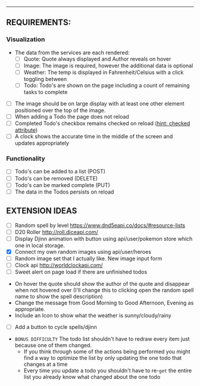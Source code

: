 

<!-- SECTION My stretch goals
- Random spell by level  https://www.dnd5eapi.co/docs/#resource-lists
- D20 Roller http://roll.diceapi.com/
- Display Djinn animation with button using api/grantignotusbrees/pokemon
store which one in local storage.
"data": [
    {
        "types": [
            {
                "slot": 1,
                "type": {
                    "name": "venus",
                    "url": "https://i.imgur.com/ACAg3yG.gif"
                }
            },
            {
                "slot": 2,
                    "type": {
                    "name": "mars",
                    "url": "https://i.imgur.com/9dBSoCo.gif"
                }
            },
            {
                "slot": 3,
                    "type": {
                    "name": "jupiter",
                    "url": "https://i.imgur.com/aiJcDD4.gif"
                }
            },
            {
                "slot": 4,
                    "type": {
                    "name": "mercury",
                    "url": "https://i.imgur.com/lMHCh8s.gif"
                }
            }
        ],
    "_id": "5f0f40b5626eeb001771bb69",
    "name": "djinn",
    "img": "https://i.imgur.com/mkBPOT5.gif",
    "weight": "1000",
    "user": "grantignotusbrees",
    "__v": 0
    },
- Random image set that I actually like. New image input form
- Clock api http://worldclockapi.com/
Sweet alert on page load if there are unfinished todos
-->

<!-- ## Goals
In this project students will demonstrate their ability to build a more robust application that requires multiple asynchronous calls to retrieve several different pieces of data.

They will demonstrate a proficiency utilizing multiple services and controllers to handle different aspects of data all rendered to the same document. In addition they will be responsible for implementing the observer pattern and utilizing subscribers to best handle the asynchronistic aspects of this challenge. 


## The Setup

### Step 1

This time around you are being thrown into a mix of several files and some basic structure. Take some time to look at the files and through all the notes and `TODO`s. Remember services are used for getting and maintaining the data integrity. Controllers are for manipulating the DOM.

You will notice that the controllers, services and html structure have been connected and some of them started for you. Be sure you understand what the code that exists is doing. 

Take a look at the weather controller and service for a complete example of getting data from an api and seeing that data in the controller. Also don't forget to instantiate your controllers and add them to the app object in `main.js`.

### Step 2

Your goal will be to put all of the data gathered from the services together in a visually pleasing format as well as ensuring the functionality of a todo list. As you review each of these controllers think about where you are going to put that data on your screen and be sure the HTML is set up to receive it.

*Feel free to use the image above for inspiration.*

The only service that requires more than a `.get` will be your `TodoService`.

Think about the subscriber functions that each controller will need, so the appropriate data can be rendered to the page at the appropriate time.

### Step 3

The todolist is perhaps one of the most important features of this application. You will need to provide the user a way to add items to a list to be monitored for tracking. The user should be able to add or remove items easily and the user should be able to toggle an item's status if they don't want to remove the item.

The TodoService & Controller will likely take most of your time. Read carefully the notes that were given to you. Check out the API documentation below for more information on how your todo service will interact with the API.

### Step 4

The positioning of elements on the page is not the absolute most crucial thing for this application however it does need to have few things to make the grade. Use the picture above as an idea for laying out your site. At least one of the features must overlay the image. 
  
## The Back-End (API)

In this project you will be expected to communicate with the following endpoints. With the exception of `todos` all of these endpoints will only respond to `GET` requests. `Axios` instances have already been created in each of the corresponding services. It will be up to you to look at the data from these endpoints to determine your `models` for dealing with the data. 

- `baseURL = https://bcw-sandbox.herokuapp.com/api/`
    - `weather`
    - `quotes`
    - `images`
    - `YOURNAME/todos`

### Todos `(/YOURNAME/todos)`

The todos portion of this project is the largest and will probably take the most amount of time to complete. Your todo list will communicate with the server using the following methods. The server will only respond to valid requests using the appropriate method.

- `HTTP methods`
    - GET
    - POST
    - PUT
    - DELETE

#### Todo model
```javascript
{
    //the server will create these properties for you
    _id: {type: String, required: true, unique: true }
    completed: { type: Boolean, required: true, default: false},
    user: { type: String, required: true },
    //You will need to provide a description
    description: { type: String, required: true},
}
```

#### Post Request Method
- `Create Todo`
    - /YOURNAME/todos 
        - new todo object as data for request

#### Get Request Method
- `Get One Todo`
    - /YOURNAME/todos/:todoId

#### Get Entire Todo List 
- `Get All Todos by User`
    - /YOURNAME/todos

#### Put Request Method
- `Edit Todo at id`
    - /YOURNAME/todos/:todoId 
        - edited todo object as data for request

### Delete Request Method
- `Delete Todo by id`
    - /YOURNAME/todos/:todoId  -->

---------------------------------

## REQUIREMENTS:
 ### Visualization
- The data from the services are each rendered:
  - [ ] Quote: Quote always displayed and Author reveals on hover
  - [ ] Image: The image is required, however the additional data is optional
  - [ ] Weather: The temp is displayed in Fahrenheit/Celsius with a click toggling between
  - [ ] Todo: Todo's are shown on the page including a count of remaining tasks to complete
- [ ] The image should be on large display with at least one other element positioned over the top of the image.
- [ ] When adding a Todo the page does not reload
- [ ] Completed Todo's checkbox remains checked on reload ([hint: checked attribute](https://www.w3schools.com/tags/att_input_checked.asp))
- [ ] A clock shows the accurate time in the middle of the screen and updates appropriately
   
 ### Functionality
 - [ ] Todo's can be added to a list (POST)
 - [ ] Todo's can be removed (DELETE)
 - [ ] Todo's can be marked complete (PUT)
 - [ ] The data in the Todos persists on reload

## EXTENSION IDEAS 
- [ ] Random spell by level  https://www.dnd5eapi.co/docs/#resource-lists
- [ ] D20 Roller http://roll.diceapi.com/
- [ ] Display Djinn animation with button using api/user/pokemon
store which one in local storage.
- [x] Connect my own random images using api/user/heroes
- [ ] Random image set that I actually like. New image input form
- [ ] Clock api http://worldclockapi.com/
- [ ] Sweet alert on page load if there are unfinished todos

- On hover the quote should show the author of the quote and disappear when not hovered over
    (I'll change this to clicking open the random spell name to show the spell description)
- Change the message from Good Morning to Good Afternoon, Evening as appropriate.
- Include an Icon to show what the weather is sunny/cloudy/rainy
- [ ] Add a button to cycle spells/djinn

- `BONUS DIFFICULTY` The todo list shouldn't have to redraw every item just because one of them changed. 
    - If you think through some of the actions being performed you might find a way to optimize the list by only updating the one todo that changes at a time
    - Every time you update a todo you shouldn't have to re-`get` the entire list you already know what changed about the one todo
